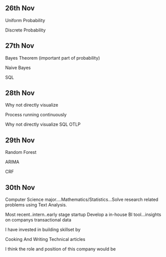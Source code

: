 ## 26th Nov

Uniform Probability

Discrete Probability

## 27th Nov

Bayes Theorem (important part of probability)

Naive Bayes 

SQL

## 28th Nov

Why not directly visualize

Process running continuously

Why not directly visualize SQL OTLP 

## 29th Nov

Random Forest

ARIMA

CRF

## 30th Nov

Computer Science major....Mathematics/Statistics...Solve research related problems using Text Analysis.

Most recent..intern..early stage startup Develop a in-house BI tool...insights on companys transactional data 

I have invested in building skillset by 

Cooking And Writing Technical articles

I think the role and position of this company would be 
